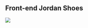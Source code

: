## Front-end Jordan Shoes
<img align="center" src="https://raw.github.com/LhuizF/jordan-shoes/main/public/screenshot.png">
